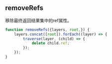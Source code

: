 ## removeRefs


移除最终返回结果集中的ref属性。

```js
function removeRefs({layers, root,}) {
    layers.concat([root]).forEach((layer) => {
        traverse(layer, (child) => {
            delete child.ref;
        });
    });
}
```
